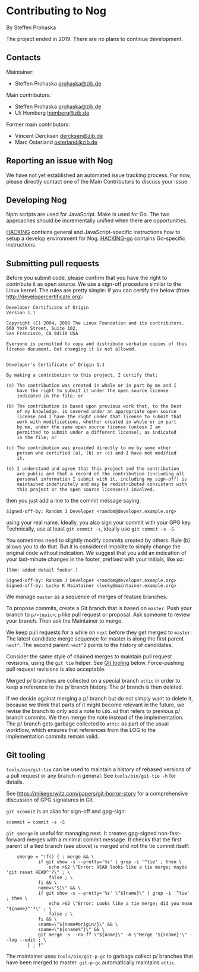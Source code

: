 # Contributing to Nog
By Steffen Prohaska
<!--@@VERSIONINC@@-->

The project ended in 2019.  There are no plans to continue development.

## Contacts

Maintainer:

* Steffen Prohaska <prohaska@zib.de>

Main contributors:

* Steffen Prohaska <prohaska@zib.de>
* Uli Homberg <homberg@zib.de>

Former main contributors:

* Vincent Dercksen <dercksen@zib.de>
* Marc Osterland <osterland@zib.de>

## Reporting an issue with Nog

We have not yet established an automated issue tracking process.  For now,
please directly contact one of the Main Contributors to discuss your issue.

## Developing Nog

Npm scripts are used for JavaScript.  Make is used for Go.  The two approaches
should be incrementally unified when there are opportunities.

[HACKING](./HACKING.md) contains general and JavaScript-specific instructions
how to setup a develop environment for Nog.  [HACKING-go](./HACKING-go.md)
contains Go-specific instructions.

## Submitting pull requests

Before you submit code, please confirm that you have the right to contribute it
as open source.  We use a sign-off procedure similar to the Linux kernel.  The
rules are pretty simple: if you can certify the below (from
<http://developercertificate.org>):

    Developer Certificate of Origin
    Version 1.1

    Copyright (C) 2004, 2006 The Linux Foundation and its contributors.
    660 York Street, Suite 102,
    San Francisco, CA 94110 USA

    Everyone is permitted to copy and distribute verbatim copies of this
    license document, but changing it is not allowed.


    Developer's Certificate of Origin 1.1

    By making a contribution to this project, I certify that:

    (a) The contribution was created in whole or in part by me and I
        have the right to submit it under the open source license
        indicated in the file; or

    (b) The contribution is based upon previous work that, to the best
        of my knowledge, is covered under an appropriate open source
        license and I have the right under that license to submit that
        work with modifications, whether created in whole or in part
        by me, under the same open source license (unless I am
        permitted to submit under a different license), as indicated
        in the file; or

    (c) The contribution was provided directly to me by some other
        person who certified (a), (b) or (c) and I have not modified
        it.

    (d) I understand and agree that this project and the contribution
        are public and that a record of the contribution (including all
        personal information I submit with it, including my sign-off) is
        maintained indefinitely and may be redistributed consistent with
        this project or the open source license(s) involved.

then you just add a line to the commit message saying:

    Signed-off-by: Random J Developer <random@developer.example.org>

using your real name.  Ideally, you also sign your commit with your GPG key.
Technically, use at least `git commit -s`, ideally use `git commit -s -S`.

You sometimes need to slightly modify commits created by others.  Rule (b)
allows you to do that.  But it is considered impolite to simply change the
original code without indication.  We suggest that you add an indication of
your last-minute changes in the footer, prefixed with your initials, like so:

    [lkm: added detail foobar.]

    Signed-off-by: Random J Developer <random@developer.example.org>
    Signed-off-by: Lucky K Maintainer <lucky@maintainer.example.org>

We manage `master` as a sequence of merges of feature branches.

To propose commits, create a Git branch that is based on `master`.  Push your
branch to `p/<topic>`; `p` like pull request or proposal.  Ask someone to
review your branch.  Then ask the Maintainer to merge.

We keep pull requests for a while on `next` before they get merged to `master`.
The latest candidate merge sequence for master is along the first parent
`next^`.  The second parent `next^2` points to the history of candidates.

Consider the same style of chained merges to maintain pull request revisions,
using the `git tie` helper.  See [Git tooling](#git-tooling) below.
Force-pushing pull request revisions is also acceptable.

Merged p/ branches are collected on a special branch `attic` in order to keep
a reference to the p/ branch history. The p/ branch is then deleted.

If we decide against merging a p/ branch but do not simply want to delete it,
because we think that parts of it might become relevant in the future, we
revise the branch to only add a note to `LOG.md` that refers to previous p/
branch commits.  We then merge the note instead of the implementation.  The p/
branch gets garbage collected to `attic` as part of the usual workflow, which
ensures that references from the LOG to the implementation commits remain
valid.

## Git tooling

`tools/bin/git-tie` can be used to maintain a history of rebased versions of
a pull request or any branch in general.  See `tools/bin/git-tie -h` for
details.

See <https://mikegerwitz.com/papers/git-horror-story> for a comprehensive
discussion of GPG signatures in Git.

`git scommit` is an alias for sign-off and gpg-sign:

```
scommit = commit -s -S
```

`git smerge` is useful for managing next.  It creates gpg-signed
non-fast-forward merges with a minimal commit message.  It checks that the
first parent of a tied branch (see above) is merged and not the tie commit
itself:

<!-- XXX keep tabs! -->
```
	smerge = "!f() { : merge && \
			if git show -s --pretty='%s' | grep -i '^tie' ; then \
				echo >&2 \"Error: HEAD looks like a tie merge; maybe 'git reset HEAD^'?\" ; \
				false ; \
			fi && \
			name=\"$1\" && \
			if git show -s --pretty='%s' \"${name}\" | grep -i '^tie' ; then \
				echo >&2 \"Error: Looks like a tie merge; did you mean '${name}^'?\" ; \
				false ; \
			fi && \
			sname=\"${name#origin/}\" && \
			sname=\"${sname%^}\" && \
			git merge -S --no-ff \"${name}\" -m \"Merge '${sname}'\" --log --edit ; \
		} ; f"
```

The maintainer uses `tools/bin/git-p-gc` to garbage collect p/ branches that
have been merged to master.  `git-p-gc` automatically maintains `attic`.
